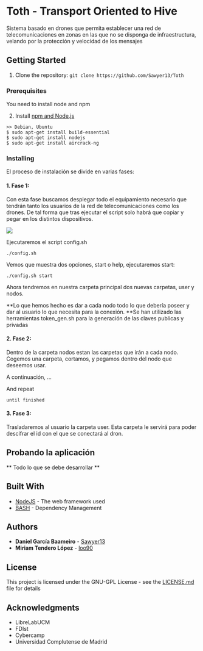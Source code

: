 # Toth - Transport Oriented to Hive

Sistema basado en drones que permita establecer una red de telecomunicaciones en zonas en las que no se disponga de infraestructura, velando por la protección y velocidad de los mensajes

## Getting Started

1. Clone the repository: `git clone https://github.com/Sawyer13/Toth`

### Prerequisites

You need to install node and npm

2. Install [npm and Node.js](https://nodejs.org/en/download/)
```
>> Debian, Ubuntu
$ sudo apt-get install build-essential
$ sudo apt-get install nodejs
$ sudo apt-get install aircrack-ng
```

### Installing

El proceso de instalación se divide en varias fases:

#### 1. Fase 1:
Con esta fase buscamos desplegar todo el equipamiento necesario que tendrán tanto los usuarios de la red de telecomunicaciones como los drones. De tal forma que tras ejecutar el script solo habrá que copiar y pegar en los distintos dispositivos.

<img src="https://ibb.co/mz8yzb">

Ejecutaremos el script config.sh
```
./config.sh
```
Vemos que muestra dos opciones, start o help, ejecutaremos start:
```
./config.sh start
```
Ahora tendremos en nuestra carpeta principal dos nuevas carpetas, user y nodos.

**Lo que hemos hecho es dar a cada nodo todo lo que debería poseer y dar al usuario lo que necesita para la conexión. 
**Se han utilizado las herramientas token_gen.sh para la generación de las claves publicas y privadas


#### 2. Fase 2:
Dentro de la carpeta nodos estan las carpetas que irán a cada nodo. Cogemos una carpeta, cortamos, y pegamos dentro del nodo que deseemos usar.

A continuación, ...

And repeat

```
until finished
```
#### 3. Fase 3:

Trasladaremos al usuario la carpeta user. Esta carpeta le servirá para poder descifrar el id con el que se conectará al dron.


## Probando la aplicación
** Todo lo que se debe desarrollar **

## Built With

* [NodeJS](http://www.dropwizard.io/1.0.2/docs/) - The web framework used
* [BASH](https://maven.apache.org/) - Dependency Management


## Authors

* **Daniel García Baameiro** - [Sawyer13](https://github.comSawyer13)
* **Miriam Tendero López** - [loo90](https://github.com/loo9o)

## License

This project is licensed under the GNU-GPL License - see the [LICENSE.md](LICENSE.md) file for details

## Acknowledgments

* LibreLabUCM
* FDIst
* Cybercamp
* Universidad Complutense de Madrid
